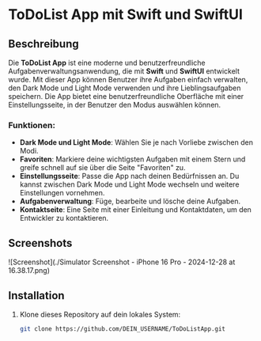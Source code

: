 # ToDoList App mit Swift und SwiftUI

## Beschreibung

Die **ToDoList App** ist eine moderne und benutzerfreundliche Aufgabenverwaltungsanwendung, die mit **Swift** und **SwiftUI** entwickelt wurde. Mit dieser App können Benutzer ihre Aufgaben einfach verwalten, den Dark Mode und Light Mode verwenden und ihre Lieblingsaufgaben speichern. Die App bietet eine benutzerfreundliche Oberfläche mit einer Einstellungsseite, in der Benutzer den Modus auswählen können.

### Funktionen:

- **Dark Mode und Light Mode**: Wählen Sie je nach Vorliebe zwischen den Modi.
- **Favoriten**: Markiere deine wichtigsten Aufgaben mit einem Stern und greife schnell auf sie über die Seite "Favoriten" zu.
- **Einstellungsseite**: Passe die App nach deinen Bedürfnissen an. Du kannst zwischen Dark Mode und Light Mode wechseln und weitere Einstellungen vornehmen.
- **Aufgabenverwaltung**: Füge, bearbeite und lösche deine Aufgaben.
- **Kontaktseite**: Eine Seite mit einer Einleitung und Kontaktdaten, um den Entwickler zu kontaktieren.

## Screenshots
![Screenshot](./Simulator Screenshot - iPhone 16 Pro - 2024-12-28 at 16.38.17.png)



## Installation

1. Klone dieses Repository auf dein lokales System:
   ```bash
   git clone https://github.com/DEIN_USERNAME/ToDoListApp.git
